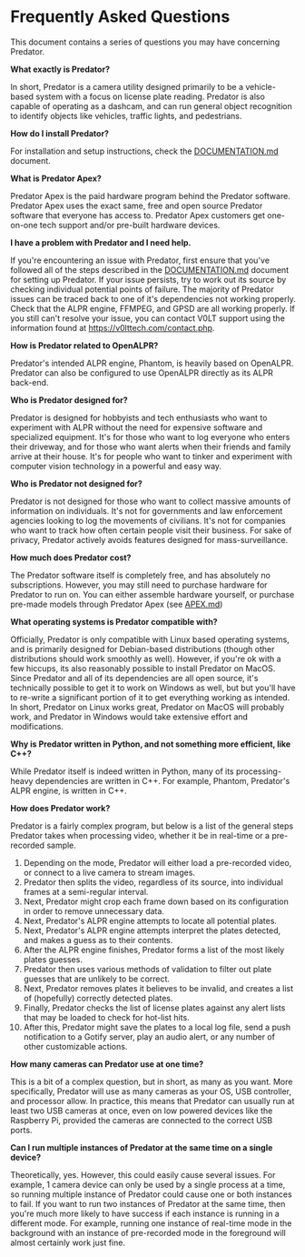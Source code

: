 # Frequently Asked Questions

This document contains a series of questions you may have concerning Predator.


**What exactly is Predator?**

In short, Predator is a camera utility designed primarily to be a vehicle-based system with a focus on license plate reading. Predator is also capable of operating as a dashcam, and can run general object recognition to identify objects like vehicles, traffic lights, and pedestrians.


**How do I install Predator?**

For installation and setup instructions, check the [DOCUMENTATION.md](DOCUMENTATION.md) document.


**What is Predator Apex?**

Predator Apex is the paid hardware program behind the Predator software. Predator Apex uses the exact same, free and open source Predator software that everyone has access to. Predator Apex customers get one-on-one tech support and/or pre-built hardware devices.


**I have a problem with Predator and I need help.**

If you're encountering an issue with Predator, first ensure that you've followed all of the steps described in the [DOCUMENTATION.md](DOCUMENTATION.md) document for setting up Predator. If your issue persists, try to work out its source by checking individual potential points of failure. The majority of Predator issues can be traced back to one of it's dependencies not working properly. Check that the ALPR engine, FFMPEG, and GPSD are all working properly. If you still can't resolve your issue, you can contact V0LT support using the information found at <https://v0lttech.com/contact.php>.


**How is Predator related to OpenALPR?**

Predator's intended ALPR engine, Phantom, is heavily based on OpenALPR. Predator can also be configured to use OpenALPR directly as its ALPR back-end.


**Who is Predator designed for?**

Predator is designed for hobbyists and tech enthusiasts who want to experiment with ALPR without the need for expensive software and specialized equipment. It's for those who want to log everyone who enters their driveway, and for those who want alerts when their friends and family arrive at their house. It's for people who want to tinker and experiment with computer vision technology in a powerful and easy way.


**Who is Predator not designed for?**

Predator is not designed for those who want to collect massive amounts of information on individuals. It's not for governments and law enforcement agencies looking to log the movements of civilians. It's not for companies who want to track how often certain people visit their business. For sake of privacy, Predator actively avoids features designed for mass-surveillance.


**How much does Predator cost?**

The Predator software itself is completely free, and has absolutely no subscriptions. However, you may still need to purchase hardware for Predator to run on. You can either assemble hardware yourself, or purchase pre-made models through Predator Apex (see [APEX.md](APEX.md))


**What operating systems is Predator compatible with?**

Officially, Predator is only compatible with Linux based operating systems, and is primarily designed for Debian-based distributions (though other distributions should work smoothly as well). However, if you're ok with a few hiccups, its also reasonably possible to install Predator on MacOS. Since Predator and all of its dependencies are all open source, it's technically possible to get it to work on Windows as well, but but you'll have to re-write a significant portion of it to get everything working as intended. In short, Predator on Linux works great, Predator on MacOS will probably work, and Predator in Windows would take extensive effort and modifications.


**Why is Predator written in Python, and not something more efficient, like C++?**

While Predator itself is indeed written in Python, many of its processing-heavy dependencies are written in C++. For example, Phantom, Predator's ALPR engine, is written in C++.


**How does Predator work?**

Predator is a fairly complex program, but below is a list of the general steps Predator takes when processing video, whether it be in real-time or a pre-recorded sample.

1. Depending on the mode, Predator will either load a pre-recorded video, or connect to a live camera to stream images.
2. Predator then splits the video, regardless of its source, into individual frames at a semi-regular interval.
3. Next, Predator might crop each frame down based on its configuration in order to remove unnecessary data.
4. Next, Predator's ALPR engine attempts to locate all potential plates.
5. Next, Predator's ALPR engine attempts interpret the plates detected, and makes a guess as to their contents.
6. After the ALPR engine finishes, Predator forms a list of the most likely plates guesses.
7. Predator then uses various methods of validation to filter out plate guesses that are unlikely to be correct.
8. Next, Predator removes plates it believes to be invalid, and creates a list of (hopefully) correctly detected plates.
9. Finally, Predator checks the list of license plates against any alert lists that may be loaded to check for hot-list hits.
9. After this, Predator might save the plates to a local log file, send a push notification to a Gotify server, play an audio alert, or any number of other customizable actions.


**How many cameras can Predator use at one time?**

This is a bit of a complex question, but in short, as many as you want. More specifically, Predator will use as many cameras as your OS, USB controller, and processor allow. In practice, this means that Predator can usually run at least two USB cameras at once, even on low powered devices like the Raspberry Pi, provided the cameras are connected to the correct USB ports.


**Can I run multiple instances of Predator at the same time on a single device?**

Theoretically, yes. However, this could easily cause several issues. For example, 1 camera device can only be used by a single process at a time, so running multiple instance of Predator could cause one or both instances to fail. If you want to run two instances of Predator at the same time, then you're much more likely to have success if each instance is running in a different mode. For example, running one instance of real-time mode in the background with an instance of pre-recorded mode in the foreground will almost certainly work just fine.
